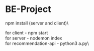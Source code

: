 # BE-Project
npm install (server and client)\
 
for client - npm start\
for server - nodemon index\
for recommendation-api - python3 a.py\
